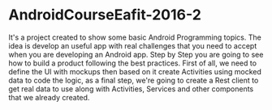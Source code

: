 # AndroidCourseEafit-2016-2
It's a project created to show some basic Android Programming topics. The idea is develop an useful app with real challenges that you need to accept when you are developing an Android app. Step by Step you are going to see how to build a product following the best practices. First of all, we need to define the UI with mockups then based on it create Activities using mocked data to code the logic, as a final step,  we're going to create a Rest client to get real data to use along with Activities, Services and other components that we already created.
